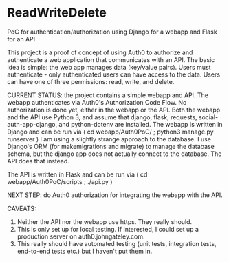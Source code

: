 # ReadWriteDelete
PoC for authentication/authorization using Django for a webapp and Flask for an API

This project is a proof of concept of using Auth0 to authorize and authenticate a web application that communicates with an API.
The basic idea is simple: the web app manages data (key/value pairs). Users must authenticate - only authenticated users can have access to the data.
Users can have one of three permissions: read, write, and delete.

CURRENT STATUS: the project contains a simple webapp and API.
The webapp authenticates via Auth0's Authorization Code Flow.
No authorization is done yet, either in the webapp or the API.
Both the webapp and the API use Python 3, and assume that django, flask, requests, social-auth-app-django, and python-dotenv are installed.
The webapp is written in Django and can be run via
( cd webapp/Auth0PoC/ ; python3 manage.py runserver )
I am using a slightly strange approach to the database: I use Django's ORM (for makemigrations and migrate) to manage the database schema, but the django app
does not actually connect to the database. The API does that instead.

The API is written in Flask and can be run via
( cd webapp/Auth0PoC/scripts ; ./api.py )

NEXT STEP: do Auth0 authorization for integrating the webapp with the API.

CAVEATS:
1) Neither the API nor the webapp use https. They really should.
2) This is only set up for local testing. If interested, I could set up a production server on auth0.johngateley.com.
3) This really should have automated testing (unit tests, integration tests, end-to-end tests etc.) but I haven't put them in.

